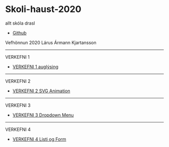 # Skoli-haust-2020
 allt skóla drasl

 * [Github](https://github.com/larusarmann/larusarmann.github.io)

Vefhönnun 2020
Lárus Ármann Kjartansson

-----------------------------------------------------------------------

VERKEFNI 1

  * [VERKEFNI 1 auglýsing](Vefhönnun/Verkefni_1-auglýsing/anim.html)
  
-----------------------------------------------------------------------

VERKEFNI 2

  * [VERKEFNI 2 SVG Animation](Vefhönnun/Verkefni_2-svg_Animation/Index.html)

-----------------------------------------------------------------------

VERKEFNI 3

  * [VERKEFNI 3 Dropdown Menu](Vefhönnun/Verkefni_3-DropDownMenu/index.html)

-----------------------------------------------------------------------

VERKEFNI 4

  * [VERKEFNI 4 Listi og Form](Vefhönnun/Verkefni_4-taflaOgForm/Form.html)
